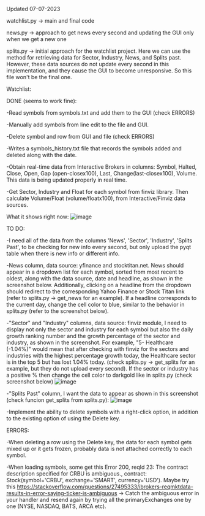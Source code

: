 Updated 07-07-2023

watchlist.py -> main and final code

news.py -> approach to get news every second and updating the GUI only when we get a new one

splits.py -> initial approach for the watchlist project. Here we can use the method for retrieving data for Sector, Industry, News, and Splits past. However, these data sources do not update every second in this implementation, and they cause the GUI to become unresponsive. So this file won't be the final one.


Watchlist:

DONE (seems to work fine):

-Read symbols from symbols.txt and add them to the GUI (check ERRORS)

-Manually add symbols from line edit to the file and GUI.

-Delete symbol and row from GUI and file (check ERRORS)

-Writes a symbols_history.txt file that records the symbols added and deleted along with the date.

-Obtain real-time data from Interactive Brokers in columns: Symbol, Halted, Close, Open, Gap (open-closex100), Last, Change(last-closex100), Volume. This data is being updated properly in real time.

-Get Sector, Industry and Float for each symbol from finviz library. Then calculate Volume/Float (volume/floatx100), from Interactive/Finviz data sources.

What it shows right now:
![image](https://github.com/Keukoo/Stocks-Watchlist/assets/138369317/468ac89e-d80d-4520-b798-579a27c77cea)



TO DO:

-I need all of the data from the columns 'News', 'Sector', 'Industry', 'Splits Past', to be checking for new info every second, but only upload the pyqt table when there is new info or different info.

-News column, data source: yfinance and stocktitan.net. News should appear in a dropdown list for each symbol, sorted from most recent to oldest, along with the data source, date and headline, as shown in the screenshot below. Additionally, clicking on a headline from the dropdown should redirect to the corresponding Yahoo Finance or Stock Titan link (refer to splits.py -> get_news for an example). If a headline corresponds to the current day, change the cell color to blue, similar to the behavior in splits.py (refer to the screenshot below).

-"Sector" and "Industry" columns, data source: finviz module, I need to display not only the sector and industry for each symbol but also the daily growth ranking number and the growth percentage of the sector and industry, as shown in the screenshot. For example, "5- Healthcare (-1.04%)" would mean that after checking with finviz for the sectors and industries with the highest percentage growth today, the Healthcare sector is in the top 5 but has lost 1.04% today. (check splits.py -> get_splits for an example, but they do not upload every second). If the sector or industry has a positive % then change the cell color to darkgold like in splits.py (check screenshot below)
![image](https://github.com/Keukoo/Stocks-Watchlist/assets/138369317/a20c2e55-ebcc-45a0-bea6-4a3cb5c3424a)

-"Splits Past" column, I want the data to appear as shown in this screenshot (check funcion get_splits from splits.py):
![image](https://github.com/Keukoo/Stocks-Watchlist/assets/138369317/e9f646a0-503c-4326-958c-f10a1274ba92)


-Implement the ability to delete symbols with a right-click option, in addition to the existing option of using the Delete key.

ERRORS:

-When deleting a row using the Delete key, the data for each symbol gets mixed up or it gets frozen, probably data is not attached correctly to each symbol.

-When loading symbols, some get this Error 200, reqId 23: The contract description specified for CRBU is ambiguous., contract: Stock(symbol='CRBU', exchange='SMART', currency='USD'). Maybe try this https://stackoverflow.com/questions/27495333/ibrokers-reqmktdata-results-in-error-saying-ticker-is-ambiguous -> Catch the ambiguous error in your handler and resend again by trying all the primaryExchanges one by one (NYSE, NASDAQ, BATS, ARCA etc).

